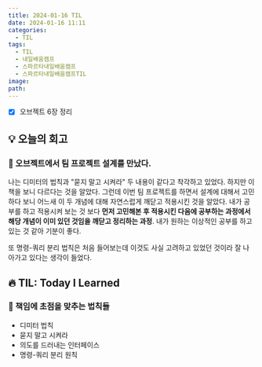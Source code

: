 ```yaml
---
title: 2024-01-16 TIL
date: 2024-01-16 11:11
categories:
  - TIL
tags:
  - TIL
  - 내일배움캠프
  - 스파르타내일배움캠프
  - 스파르타내일배움캠프TIL
image: 
path:
---
```


- [x] 오브젝트 6장 정리

## 💡 오늘의 회고
### 👀 오브젝트에서 팀 프로젝트 설계를 만났다.
나는 디미터의 법칙과 "묻지 말고 시켜라" 두 내용이 같다고 착각하고 있었다. 하지만 이 책을 보니 다르다는 것을 알았다. 그런데 이번 팀 프로젝트를 하면서 설계에 대해서 고민하다 보니 어느새 이 두 개념에 대해 자연스럽게 깨닫고 적용시킨 것을 알았다. 내가 공부를 하고 적용시켜 보는 것 보다 **먼저 고민해본 후 적용시킨 다음에 공부하는 과정에서 해당 개념이 이미 있던 것임을 깨닫고 정리하는 과정**. 내가 원하는 이상적인 공부를 하고 있는 것 같아 기분이 좋다.

또 명령-쿼리 분리 법칙은 처음 들어보는데 이것도 사실 고려하고 있었던 것이라 잘 나아가고 있다는 생각이 들었다.

## 🔥 TIL: Today I Learned
### 👀 책임에 초점을 맞추는 법칙들
+ 디미터 법칙
+ 묻지 말고 시켜라
+ 의도를 드러내는 인터페이스
+ 명령-쿼리 분리 원칙


